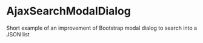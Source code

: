 # AjaxSearchModalDialog
Short example of an improvement of Bootstrap modal dialog to search into a JSON list
